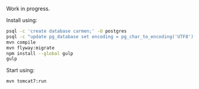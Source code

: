Work in progress.

Install using:
```sh
psql -c 'create database carmen;' -U postgres
psql -c "update pg_database set encoding = pg_char_to_encoding('UTF8') where datname = 'carmen';" -U postgres
mvn compile
mvn flyway:migrate
npm install --global gulp
gulp
```

Start using:

```sh
mvn tomcat7:run
```